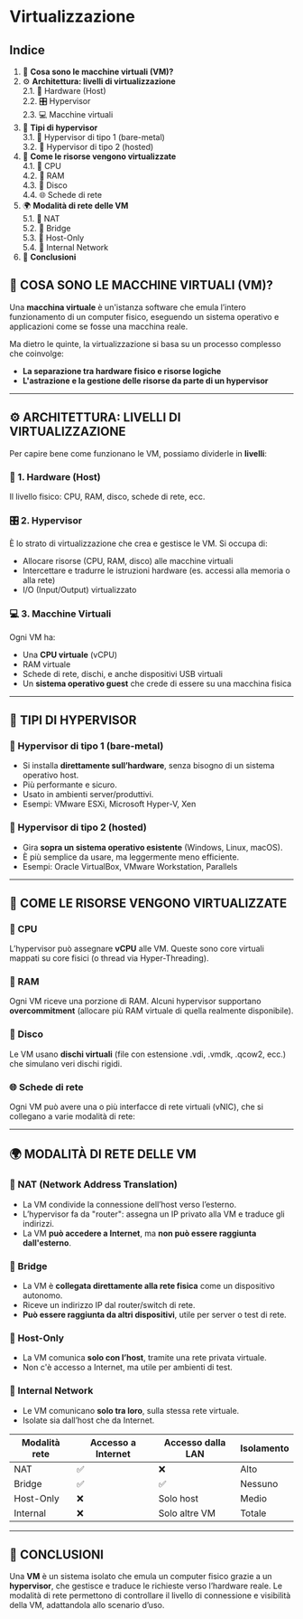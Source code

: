 # Virtualizzazione

## Indice

1. 🧠 **Cosa sono le macchine virtuali (VM)?**  
2. ⚙️ **Architettura: livelli di virtualizzazione**  
   2.1. 🧱 Hardware (Host)  
   2.2. 🎛️ Hypervisor  
   2.3. 💻 Macchine virtuali  
3. 🧰 **Tipi di hypervisor**  
   3.1. 🔹 Hypervisor di tipo 1 (bare-metal)  
   3.2. 🔹 Hypervisor di tipo 2 (hosted)  
4. 🔄 **Come le risorse vengono virtualizzate**  
   4.1. 🧠 CPU  
   4.2. 🧮 RAM  
   4.3. 💾 Disco  
   4.4. 🌐 Schede di rete  
5. 🌍 **Modalità di rete delle VM**  
   5.1. 🔹 NAT  
   5.2. 🔹 Bridge  
   5.3. 🔹 Host-Only  
   5.4. 🔹 Internal Network  
6. 🎯 **Conclusioni**  

## 🧠 COSA SONO LE MACCHINE VIRTUALI (VM)?

Una **macchina virtuale** è un'istanza software che emula l’intero funzionamento di un computer fisico, eseguendo un sistema operativo e applicazioni come se fosse una macchina reale.

Ma dietro le quinte, la virtualizzazione si basa su un processo complesso che coinvolge:

- **La separazione tra hardware fisico e risorse logiche**
- **L'astrazione e la gestione delle risorse da parte di un hypervisor**

---

## ⚙️ ARCHITETTURA: LIVELLI DI VIRTUALIZZAZIONE

Per capire bene come funzionano le VM, possiamo dividerle in **livelli**:

### 🧱 1. Hardware (Host)
Il livello fisico: CPU, RAM, disco, schede di rete, ecc.

### 🎛️ 2. Hypervisor
È lo strato di virtualizzazione che crea e gestisce le VM. Si occupa di:

- Allocare risorse (CPU, RAM, disco) alle macchine virtuali
- Intercettare e tradurre le istruzioni hardware (es. accessi alla memoria o alla rete)
- I/O (Input/Output) virtualizzato

### 💻 3. Macchine Virtuali
Ogni VM ha:

- Una **CPU virtuale** (vCPU)
- RAM virtuale
- Schede di rete, dischi, e anche dispositivi USB virtuali
- Un **sistema operativo guest** che crede di essere su una macchina fisica

---

## 🧰 TIPI DI HYPERVISOR

### 🔹 Hypervisor di tipo 1 (bare-metal)
- Si installa **direttamente sull’hardware**, senza bisogno di un sistema operativo host.
- Più performante e sicuro.
- Usato in ambienti server/produttivi.
- Esempi: VMware ESXi, Microsoft Hyper-V, Xen

### 🔹 Hypervisor di tipo 2 (hosted)
- Gira **sopra un sistema operativo esistente** (Windows, Linux, macOS).
- È più semplice da usare, ma leggermente meno efficiente.
- Esempi: Oracle VirtualBox, VMware Workstation, Parallels

---

## 🔄 COME LE RISORSE VENGONO VIRTUALIZZATE

### 🧠 CPU
L’hypervisor può assegnare **vCPU** alle VM. Queste sono core virtuali mappati su core fisici (o thread via Hyper-Threading).

### 🧮 RAM
Ogni VM riceve una porzione di RAM. Alcuni hypervisor supportano **overcommitment** (allocare più RAM virtuale di quella realmente disponibile).

### 💾 Disco
Le VM usano **dischi virtuali** (file con estensione .vdi, .vmdk, .qcow2, ecc.) che simulano veri dischi rigidi.

### 🌐 Schede di rete
Ogni VM può avere una o più interfacce di rete virtuali (vNIC), che si collegano a varie modalità di rete:

---

## 🌍 MODALITÀ DI RETE DELLE VM

### 🔹 NAT (Network Address Translation)
- La VM condivide la connessione dell’host verso l’esterno.
- L’hypervisor fa da "router": assegna un IP privato alla VM e traduce gli indirizzi.
- La VM **può accedere a Internet**, ma **non può essere raggiunta dall'esterno**.

### 🔹 Bridge
- La VM è **collegata direttamente alla rete fisica** come un dispositivo autonomo.
- Riceve un indirizzo IP dal router/switch di rete.
- **Può essere raggiunta da altri dispositivi**, utile per server o test di rete.

### 🔹 Host-Only
- La VM comunica **solo con l’host**, tramite una rete privata virtuale.
- Non c'è accesso a Internet, ma utile per ambienti di test.

### 🔹 Internal Network
- Le VM comunicano **solo tra loro**, sulla stessa rete virtuale.
- Isolate sia dall’host che da Internet.
 

| Modalità rete | Accesso a Internet | Accesso dalla LAN | Isolamento |
|---------------|-------------------|-------------------|------------|
| NAT           | ✅                | ❌                | Alto       |
| Bridge        | ✅                | ✅                | Nessuno    |
| Host-Only     | ❌                | Solo host         | Medio      |
| Internal      | ❌                | Solo altre VM     | Totale     |

---

## 🎯 CONCLUSIONI

Una **VM** è un sistema isolato che emula un computer fisico grazie a un **hypervisor**, che gestisce e traduce le richieste verso l’hardware reale. Le modalità di rete permettono di controllare il livello di connessione e visibilità della VM, adattandola allo scenario d’uso.